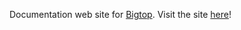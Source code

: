 Documentation web site for [Bigtop](https://github.com/bigtop/bigtop). Visit the site [here](http://bigtop.github.com)!
